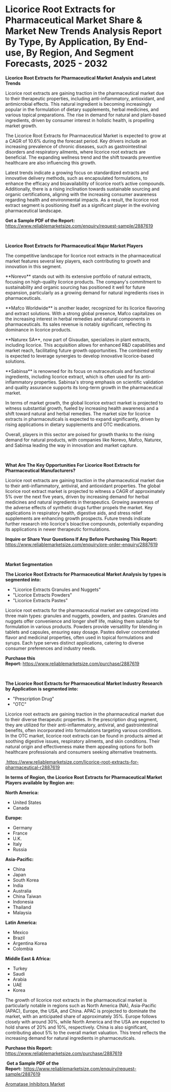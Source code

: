 <p><h1>Licorice Root Extracts for Pharmaceutical Market Share & Market New Trends Analysis Report By Type, By Application, By End-use, By Region, And Segment Forecasts, 2025 - 2032</h1></p><p><strong>Licorice Root Extracts for Pharmaceutical Market Analysis and Latest Trends</strong></p>
<p><p>Licorice root extracts are gaining traction in the pharmaceutical market due to their therapeutic properties, including anti-inflammatory, antioxidant, and antimicrobial effects. This natural ingredient is becoming increasingly popular in the formulation of dietary supplements, herbal medicines, and various topical preparations. The rise in demand for natural and plant-based ingredients, driven by consumer interest in holistic health, is propelling market growth.</p><p>The Licorice Root Extracts for Pharmaceutical Market is expected to grow at a CAGR of 10.6% during the forecast period. Key drivers include an increasing prevalence of chronic diseases, such as gastrointestinal disorders and respiratory ailments, where licorice root extracts are beneficial. The expanding wellness trend and the shift towards preventive healthcare are also influencing this growth.</p><p>Latest trends indicate a growing focus on standardized extracts and innovative delivery methods, such as encapsulated formulations, to enhance the efficacy and bioavailability of licorice root’s active compounds. Additionally, there is a rising inclination towards sustainable sourcing and organic certifications, aligning with the increasing consumer awareness regarding health and environmental impacts. As a result, the licorice root extract segment is positioning itself as a significant player in the evolving pharmaceutical landscape.</p></p>
<p><strong>Get a Sample PDF of the Report:&nbsp;</strong> <a href="https://www.reliablemarketsize.com/enquiry/request-sample/2887619?utm_campaign=2393&utm_medium=2&utm_source=Github&utm_content=ia&utm_term=14032025&utm_id=licorice-root-extracts-for-pharmaceutical">https://www.reliablemarketsize.com/enquiry/request-sample/2887619</a></p>
<p>&nbsp;</p>
<p><strong>Licorice Root Extracts for Pharmaceutical Major Market Players</strong></p>
<p><p>The competitive landscape for licorice root extracts in the pharmaceutical market features several key players, each contributing to growth and innovation in this segment. </p><p>**Norevo** stands out with its extensive portfolio of natural extracts, focusing on high-quality licorice products. The company's commitment to sustainability and organic sourcing has positioned it well for future expansion, particularly as a growing demand for natural ingredients rises in pharmaceuticals.</p><p>**Mafco Worldwide** is another leader, recognized for its licorice flavoring and extract solutions. With a strong global presence, Mafco capitalizes on the increasing interest in herbal remedies and natural components in pharmaceuticals. Its sales revenue is notably significant, reflecting its dominance in licorice products.</p><p>**Naturex SA**, now part of Givaudan, specializes in plant extracts, including licorice. This acquisition allows for enhanced R&D capabilities and market reach, facilitating future growth opportunities. The combined entity is expected to leverage synergies to develop innovative licorice-based solutions.</p><p>**Sabinsa** is renowned for its focus on nutraceuticals and functional ingredients, including licorice extract, which is often used for its anti-inflammatory properties. Sabinsa's strong emphasis on scientific validation and quality assurance supports its long-term growth in the pharmaceutical market.</p><p>In terms of market growth, the global licorice extract market is projected to witness substantial growth, fueled by increasing health awareness and a shift toward natural and herbal remedies. The market size for licorice extracts in pharmaceuticals is expected to expand significantly, driven by rising applications in dietary supplements and OTC medications.</p><p>Overall, players in this sector are poised for growth thanks to the rising demand for natural products, with companies like Norevo, Mafco, Naturex, and Sabinsa leading the way in innovation and market capture.</p></p>
<p>&nbsp;</p>
<p><strong>What Are The Key Opportunities For Licorice Root Extracts for Pharmaceutical Manufacturers?</strong></p>
<p><p>Licorice root extracts are gaining traction in the pharmaceutical market due to their anti-inflammatory, antiviral, and antioxidant properties. The global licorice root extract market is projected to witness a CAGR of approximately 5% over the next five years, driven by increasing demand for herbal medicines and natural ingredients in therapeutics. Growing awareness of the adverse effects of synthetic drugs further propels the market. Key applications in respiratory health, digestive aids, and stress relief supplements are enhancing growth prospects. Future trends indicate further research into licorice's bioactive compounds, potentially expanding its applications in newer therapeutic formulations.</p></p>
<p><strong>Inquire or Share Your Questions If Any Before Purchasing This Report:</strong> <a href="https://www.reliablemarketsize.com/enquiry/pre-order-enquiry/2887619?utm_campaign=2393&utm_medium=2&utm_source=Github&utm_content=ia&utm_term=14032025&utm_id=licorice-root-extracts-for-pharmaceutical">https://www.reliablemarketsize.com/enquiry/pre-order-enquiry/2887619</a></p>
<p>&nbsp;</p>
<p><strong>Market Segmentation</strong></p>
<p><strong>The Licorice Root Extracts for Pharmaceutical Market Analysis by types is segmented into:</strong></p>
<p><ul><li>"Licorice Extracts Granules and Nuggets"</li><li>"Licorice Extracts Powders"</li><li>"Licorice Extracts Pastes"</li></ul></p>
<p><p>Licorice root extracts for the pharmaceutical market are categorized into three main types: granules and nuggets, powders, and pastes. Granules and nuggets offer convenience and longer shelf life, making them suitable for formulation in various products. Powders provide versatility for blending in tablets and capsules, ensuring easy dosage. Pastes deliver concentrated flavor and medicinal properties, often used in topical formulations and syrups. Each type serves distinct applications, catering to diverse consumer preferences and industry needs.</p></p>
<p><strong>Purchase this Report:&nbsp;</strong><a href="https://www.reliablemarketsize.com/purchase/2887619?utm_campaign=2393&utm_medium=2&utm_source=Github&utm_content=ia&utm_term=14032025&utm_id=licorice-root-extracts-for-pharmaceutical">https://www.reliablemarketsize.com/purchase/2887619</a></p>
<p>&nbsp;</p>
<p><strong>The Licorice Root Extracts for Pharmaceutical Market Industry Research by Application is segmented into:</strong></p>
<p><ul><li>"Prescription Drug"</li><li>"OTC"</li></ul></p>
<p><p>Licorice root extracts are gaining traction in the pharmaceutical market due to their diverse therapeutic properties. In the prescription drug segment, they are utilized for their anti-inflammatory, antiviral, and gastrointestinal benefits, often incorporated into formulations targeting various conditions. In the OTC market, licorice root extracts can be found in products aimed at soothing digestive issues, respiratory ailments, and skin conditions. Their natural origin and effectiveness make them appealing options for both healthcare professionals and consumers seeking alternative treatments.</p></p>
<p><a href="https://www.reliablemarketsize.com/licorice-root-extracts-for-pharmaceutical-r2887619?utm_campaign=2393&utm_medium=2&utm_source=Github&utm_content=ia&utm_term=14032025&utm_id=licorice-root-extracts-for-pharmaceutical">&nbsp;https://www.reliablemarketsize.com/licorice-root-extracts-for-pharmaceutical-r2887619</a></p>
<p><strong>In terms of Region, the Licorice Root Extracts for Pharmaceutical Market Players available by Region are:</strong></p>
<p>
    <p> <strong> North America: </strong>
        <ul>
            <li>United States</li>
            <li>Canada</li>
        </ul>
        </p> 
    <p> <strong> Europe: </strong>
        <ul>
            <li>Germany</li>
            <li>France</li>
            <li>U.K.</li>
            <li>Italy</li>
            <li>Russia</li>
        </ul>
        </p> 
    <p> <strong> Asia-Pacific: </strong>
        <ul>
            <li>China</li>
            <li>Japan</li>
            <li>South Korea</li>
            <li>India</li>
            <li>Australia</li>
            <li>China Taiwan</li>
            <li>Indonesia</li>
            <li>Thailand</li>
            <li>Malaysia</li>
        </ul>
        </p> 
    <p> <strong> Latin America: </strong>
        <ul>
            <li>Mexico</li>
            <li>Brazil</li>
            <li>Argentina Korea</li>
            <li>Colombia</li>
        </ul>
        </p> 
    <p> <strong> Middle East & Africa: </strong>
        <ul>
            <li>Turkey</li>
            <li>Saudi</li>
            <li>Arabia</li>
            <li>UAE</li>
            <li>Korea</li>
        </ul>
    </p>
    </p>
<p><p>The growth of licorice root extracts in the pharmaceutical market is particularly notable in regions such as North America (NA), Asia-Pacific (APAC), Europe, the USA, and China. APAC is projected to dominate the market, with an anticipated share of approximately 35%. Europe follows closely with around 30%, while North America and the USA are expected to hold shares of 20% and 10%, respectively. China is also significant, contributing about 5% to the overall market valuation. This trend reflects the increasing demand for natural ingredients in pharmaceuticals.</p></p>
<p><strong>Purchase this Report: </strong><a href="https://www.reliablemarketsize.com/purchase/2887619?utm_campaign=2393&utm_medium=2&utm_source=Github&utm_content=ia&utm_term=14032025&utm_id=licorice-root-extracts-for-pharmaceutical">https://www.reliablemarketsize.com/purchase/2887619</a></p>
<p>&nbsp;<strong>Get a Sample PDF of the Report:&nbsp;&nbsp;</strong><a href="https://www.reliablemarketsize.com/enquiry/request-sample/2887619?utm_campaign=2393&utm_medium=2&utm_source=Github&utm_content=ia&utm_term=14032025&utm_id=licorice-root-extracts-for-pharmaceutical">https://www.reliablemarketsize.com/enquiry/request-sample/2887619</a></p>
<p><strong></strong></p>
<p><p><a href="https://github.com/janraimondo83/Market-Research-Report-List-1/blob/main/aromatase-inhibitors-market.md?utm_campaign=2393&utm_medium=2&utm_source=Github&utm_content=ia&utm_term=14032025&utm_id=licorice-root-extracts-for-pharmaceutical">Aromatase Inhibitors Market</a></p></p>